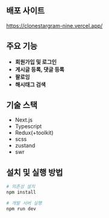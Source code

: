 
## 배포 사이트
https://clonestargram-nine.vercel.app/

## 주요 기능
- **회원가입 및 로그인**
- **게시글 등록, 댓글 등록**
- **팔로잉**
- **해시태그 검색**

## 기술 스택
- Next.js
- Typescript
- Redux(+toolkit)
- scss
- zustand
- swr

## 설치 및 실행 방법
```bash
# 의존성 설치
npm install

# 개발 서버 실행
npm run dev
```

